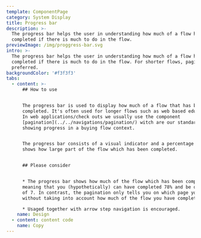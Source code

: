 ```yaml
---
template: ComponentPage
category: System Display
title: Progress bar
description: >-
  The progress bar helps the user in understanding how much of a flow has been
  completed if there is much to do in the flow.
previewImage: /img/proggress-bar.svg
intro: >-
  The progress bar helps the user in understanding how much of a flow has been
  completed if there is much to do in the flow. For shorter flows, pagination is
  preferred.
backgroundColor: '#f3f3f3'
tabs:
  - content: >-
      ## How to use


      The progress bar is used to display how much of a flow that has been
      completed. It's often used for longer flows such as web based educations.
      In web applications/check outs we usually use the component
      [pagination](../../navigations/pagination/) witch are our standard way of
      showing progress in a buying flow context.


      The progress bar consists of a visual indicator and a percentage which
      shows how large part of the flow which has been completed.


      ## Please consider


      * The progress bar shows how much of the flow which has been completed,
      meaning that you (hypothetically) can have completed 78% and be on page 2
      of 7. In contrast, the pagination only tells you on which page you are
      without taking into account how much of the flow you have completed.

      * Usaged together with arrow step navigation is encouraged.
    name: Design
  - content: content code
    name: Copy
---
```

